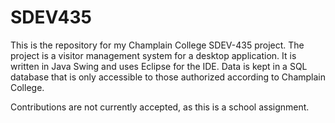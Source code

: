 # SDEV435
This is the repository for my Champlain College SDEV-435 project. The project is a visitor management system for a desktop application. It is written in Java Swing and uses Eclipse for the IDE. Data is kept in a SQL database that is only accessible to those authorized according to Champlain College.

Contributions are not currently accepted, as this is a school assignment.
